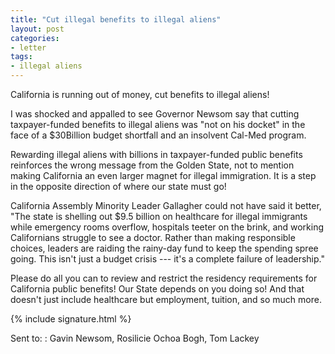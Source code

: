 ```yaml
---
title: "Cut illegal benefits to illegal aliens"
layout: post
categories:
- letter
tags:
- illegal aliens
---
```


California is running out of money, cut benefits to illegal aliens!

I was shocked and appalled to see Governor Newsom say that cutting taxpayer-funded benefits to illegal aliens was "not on his docket" in the face of a $30Billion budget shortfall and an insolvent Cal-Med program.

Rewarding illegal aliens with billions in taxpayer-funded public benefits reinforces the wrong message from the Golden State, not to mention making California an even larger magnet for illegal immigration. It is a step in the opposite direction of where our state must go!

California Assembly Minority Leader Gallagher could not have said it better, "The state is shelling out $9.5 billion on healthcare for illegal immigrants while emergency rooms overflow, hospitals teeter on the brink, and working Californians struggle to see a doctor. Rather than making responsible choices, leaders are raiding the rainy-day fund to keep the spending spree going. This isn't just a budget crisis --- it's a complete failure of leadership."

Please do all you can to review and restrict the residency requirements for California public benefits! Our State depends on you doing so! And that doesn't just include healthcare but employment, tuition, and so much more.

{% include signature.html %}

Sent to:
: Gavin Newsom, Rosilicie Ochoa Bogh, Tom Lackey

